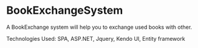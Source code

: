 # BookExchangeSystem
A BookExchange system will help you to exchange used books with other.

Technologies Used:
SPA, ASP.NET, Jquery, Kendo UI, Entity framework
